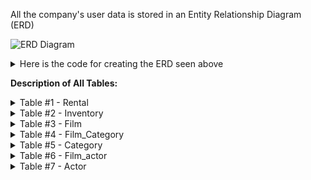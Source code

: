 All the company's user data is stored in an Entity Relationship Diagram (ERD)

![ERD Diagram](https://raw.githubusercontent.com/CODEORDIETRYING/Marketing-Analytics-Case-Study/main/Images/ERD%20-%20LetFlix.png)

<details>
  <summary>Here is the code for creating the ERD seen above</summary>
  
  ```sql
  
  Table "rental" {
  "rental_id" integer [not null]
  "rental_date" timestamp [not null]
  "inventory_id" integer [not null]
  "customer_id" smallint [not null]
  "return_date" timestamp
  "staff_id" smallint [not null]
  "last_update" timestamp [not null, default: `now()`]

Indexes {
  inventory_id [type: btree, name: "idx_fk_inventory_id"]
  (rental_date, inventory_id, customer_id) [type: btree, unique, name: "idx_unq_rental_rental_date_inventory_id_customer_id"]
}
}

Table "inventory" {
  "inventory_id" integer [not null, default: `nextval('inventory_inventory_id_seq'::regclass)`]
  "film_id" smallint [not null]
  "store_id" smallint [not null]
  "last_update" timestamp [not null, default: `now()`]

Indexes {
  (store_id, film_id) [type: btree, name: "idx_store_id_film_id"]
}
}


Table "film" {
  "film_id" integer [not null, default: `nextval('film_film_id_seq'::regclass)`]
  "title" "character varying(255)" [not null]
  "description" text
  "release_year" year
  "language_id" smallint [not null]
  "original_language_id" smallint
  "rental_duration" smallint [not null, default: 3]
  "rental_rate" "numeric(4, 2)" [not null, default: 4.99]
  "length" smallint
  "replacement_cost" "numeric(5, 2)" [not null, default: 19.99]
  "rating" "character varying(5)" [default: "G"]
  "last_update" timestamp [not null, default: `now()`]
  "special_features" text
  "fulltext" tsvector [not null]

Indexes {
  fulltext [type: btree, name: "film_fulltext_idx"]
  language_id [type: btree, name: "idx_fk_language_id"]
  original_language_id [type: btree, name: "idx_fk_original_language_id"]
  title [type: btree, name: "idx_title"]
}
}

Table "film_category" {
  "film_id" smallint [not null]
  "category_id" smallint [not null]
  "last_update" timestamp [not null, default: `now()`]
}

Table "category" {
  "category_id" integer [not null, default: `nextval('category_category_id_seq'::regclass)`]
  "name" "character varying(25)" [not null]
  "last_update" timestamp [not null, default: `now()`]
}

Table "film_actor" {
  "actor_id" smallint [not null]
  "film_id" smallint [not null]
  "last_update" timestamp [not null, default: `now()`]

Indexes {
  film_id [type: btree, name: "idx_fk_film_id"]
}
}

Table "actor" {
  "actor_id" integer [not null, default: `nextval('actor_actor_id_seq'::regclass)`]
  "first_name" varchar(45) [not null]
  "last_name" varchar(45) [not null]
  "last_update" timestamp [not null, default: `now()`]

Indexes {
  last_name [type: btree, name: "idx_actor_last_name"]
}
}

-- many to one relationship between rental & inventory
Ref: "rental"."inventory_id" > "inventory"."inventory_id"

-- many to one inventory to film
Ref: "inventory"."film_id" > "film"."film_id"

-- one to one relationship between film_category and film 
Ref: "film_category"."film_id" - "film"."film_id"

-- many to one relationship between film_category and category
Ref: "film_category"."category_id" > "category"."category_id"

-- one to many relationship between film ands film_actor
Ref: "film"."film_id" < "film_actor"."film_id"

-- many to one relationship between film_actor and actor
Ref: "film_actor"."actor_id" > "actor"."actor_id"

-- there is also an additional relationship, however we exclude it to reduce
-- any confusion!

-- many to many relationship between inventory and film_actor
-- however dbdiagram.io only lets you refer to each combination once...
-- so we only show one direction of relationship!
-- Ref: "inventory"."film_id" > "film_actor"."film_id"
  
  ```
</details>

**Description of All Tables:**
<details>
 <summary>Table #1 - Rental</summary>
This table holds information on film rentals at a customer level. Each record is a rental instance where a customer rents out a particular film. The rental_id column serves as a unique identifier for each record in the table which corresponds to an individual customer_id renting a specific item with an inventory_id. The last_update field is an internal database timestamp for when the data row was last inserted or updated. 

From the ERD, we can observe that there is a linkage between the rental table and the inventory table via the inventory_id field.
 
</details>
  
</details>

<details>
 <summary>Table #2 - Inventory</summary>
The inventory table contains information about the specific items available in each LetFlix store. It should be noted that there can be multiple inventory items for a specific film at a unique store, meaning that a particular film can be available in multiple copies, but have different inventory IDs. For instance, Spider-Man Homecoming might have 5 copies at store #1 and an additional 3 copies in store #2 - each record in this Inventory dataset will have a separate inventory_id whilst the film_id will all be the same and the store_id changes according to the store number.

From the ERD, we can observe that there is a linkage between the inventory table and the film table via the film_id column.
 
</details>

<details>
 <summary>Table #3 - Film</summary>
Whilst we can see each customer that rented a movie, the rental date, and inventory_id of the item, we know nothing about the title and category of the film itself. Information about all films in all store locations can be found in the film table. This dataset helps us uniquely identify films by title and description among other parameters. With the information provided in this table, we can identify the title of movies rented by LetFlix customers. 

We will use the film_id column to help us join the film table unto the film_actor table so that we can identify which actors appeared in each film.
 
</details>

<details>
 <summary>Table #4 - Film_Category</summary>
This table shows us the relationship between a film_id and the corresponding category_id. As you already expect, a particular category_id can be associated with multiple film_id’s (There are multiple films in the comedy category and other categories as well).
 
</details>

<details>
 <summary>Table #5 - Category</summary>
This is a table showing unique category_id’s and the associated category_name.
 
</details>

<details>
 <summary>Table #6 - Film_actor</summary>
The film_Actor shows a relationship between actors and the films they star in based off related actor_id and film_id values. In the same way a film has multiple actors, an actor can appear in multiple films, meaning we have a many-to-many relationship between both columns in the film_actor table.

To get more information about an actor’s first and last name, we would need to join the film_actor table to the actor table on the actor_id column.
 
</details>

<details>
 <summary>Table #7 - Actor</summary>
This gives us information about all actors (id, first_name and last_name). The actor_id column is a unique key that identifies all actors. 
 
</details>
  

